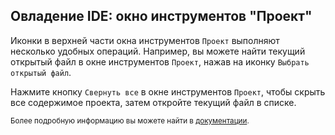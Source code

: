 ## Овладение IDE: окно инструментов "Проект"

Иконки в верхней части окна инструментов <span class="control">`Проект`</span>
выполняют несколько удобных операций. Например, вы можете найти
текущий открытый файл в окне инструментов <span class="control">`Проект`</span>,
нажав на иконку <span class="control">`Выбрать открытый файл`</span>.

Нажмите кнопку <span class="control">`Свернуть все`</span> в окне инструментов
<span class="control">`Проект`</span>, чтобы скрыть все содержимое проекта, затем откройте текущий файл в списке.

<sub> Более подробную информацию вы можете найти в
<a href="https://www.jetbrains.com/help/idea/project-tool-window.html#title_bar_buttons">
документации</a>.</sub>
